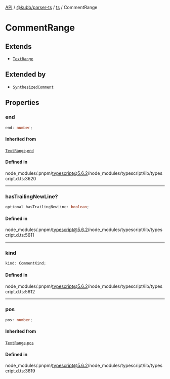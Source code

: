 [API](../../../../../packages.md) / [@kubb/parser-ts](../../../index.md) / [ts](../index.md) / CommentRange

# CommentRange

## Extends

- [`TextRange`](TextRange.md)

## Extended by

- [`SynthesizedComment`](SynthesizedComment.md)

## Properties

### end

```ts
end: number;
```

#### Inherited from

[`TextRange`](TextRange.md).[`end`](TextRange.md#end)

#### Defined in

node\_modules/.pnpm/typescript@5.6.2/node\_modules/typescript/lib/typescript.d.ts:3620

***

### hasTrailingNewLine?

```ts
optional hasTrailingNewLine: boolean;
```

#### Defined in

node\_modules/.pnpm/typescript@5.6.2/node\_modules/typescript/lib/typescript.d.ts:5611

***

### kind

```ts
kind: CommentKind;
```

#### Defined in

node\_modules/.pnpm/typescript@5.6.2/node\_modules/typescript/lib/typescript.d.ts:5612

***

### pos

```ts
pos: number;
```

#### Inherited from

[`TextRange`](TextRange.md).[`pos`](TextRange.md#pos)

#### Defined in

node\_modules/.pnpm/typescript@5.6.2/node\_modules/typescript/lib/typescript.d.ts:3619
